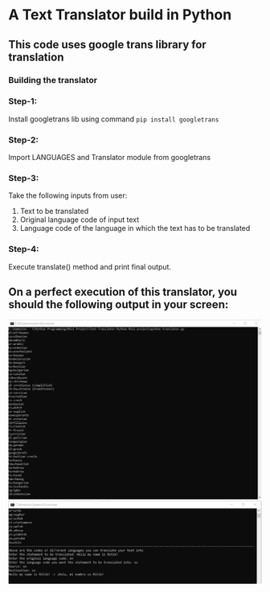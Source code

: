 # A Text Translator build in Python

## This code uses google trans library for translation

### Building the translator

### Step-1:
Install googletrans lib using command `pip install googletrans`

### Step-2:
Import LANGUAGES and Translator module from googletrans

### Step-3:
Take the following inputs from user:

1. Text to be translated
2. Original language code of input text
3. Language code of the language in which the text has to be translated

### Step-4:
Execute translate() method and print final output. 

## On a perfect execution of this translator, you should the following output in your screen:
![Different Languages codes](/Outputs/1.png)
![Output Screen](/Outputs/2.png)
